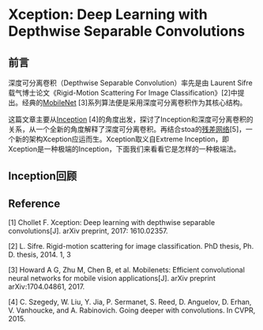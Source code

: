 # Xception: Deep Learning with Depthwise Separable Convolutions

## 前言

深度可分离卷积（Depthwise Separable Convolution）率先是由 Laurent Sifre载气博士论文《Rigid-Motion Scattering For Image Classification》[2]中提出。经典的[MobileNet]() [3]系列算法便是采用深度可分离卷积作为其核心结构。

这篇文章主要从[Inception]() [4]的角度出发，探讨了Inception和深度可分离卷积的关系，从一个全新的角度解释了深度可分离卷积。再结合stoa的[残差网络]()[5]，一个新的架构Xception应运而生。Xception取义自Extreme Inception，即Xception是一种极端的Inception，下面我们来看看它是怎样的一种极端法。

## Inception回顾




## Reference

[1] Chollet F. Xception: Deep learning with depthwise separable convolutions[J]. arXiv preprint, 2017: 1610.02357.

[2] L. Sifre. Rigid-motion scattering for image classification. PhD thesis, Ph. D. thesis, 2014. 1, 3

[3] Howard A G, Zhu M, Chen B, et al. Mobilenets: Efficient convolutional neural networks for mobile vision applications\[J\]. arXiv preprint arXiv:1704.04861, 2017.

[4] C. Szegedy, W. Liu, Y. Jia, P. Sermanet, S. Reed, D. Anguelov, D. Erhan, V. Vanhoucke, and A. Rabinovich. Going deeper with convolutions. In CVPR, 2015.

